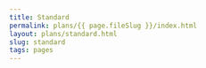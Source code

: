 ```yaml
---
title: Standard
permalink: plans/{{ page.fileSlug }}/index.html
layout: plans/standard.html
slug: standard
tags: pages
---
```



